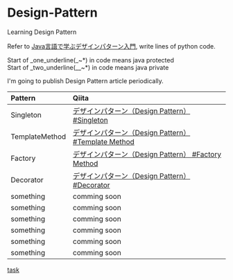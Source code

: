 # Design-Pattern
Learning Design Pattern

Refer to [Java言語で学ぶデザインパターン入門](http://goo.gl/MXvJ), write lines of python code.

Start of \_one_underline(\_~\*) in code means java protected<br>
Start of \_two_underline(\__~\*) in code means java private

I'm going to publish Design Pattern article periodically.

| Pattern | Qiita |
|:--------|:------|
| Singleton | [デザインパターン（Design Pattern）#Singleton](http://qiita.com/nirperm/items/af1f83925ba43dbf22eb) |
| TemplateMethod | [デザインパターン（Design Pattern） #Template Method](http://qiita.com/nirperm/items/9651c1e0b29cdc31f064)|
| Factory | [デザインパターン（Design Pattern） #Factory Method](http://qiita.com/nirperm/items/2b979808a025652cbea4)|
| Decorator |[デザインパターン（Design Pattern）#Decorator](http://qiita.com/nirperm/items/398cb970826fa972a94f)|
| something | comming soon |
| something | comming soon |
| something | comming soon |
| something | comming soon |
| something | comming soon |
| something | comming soon |

[task](https://github.com/Nirperm/Design-Pattern/issues/2)
